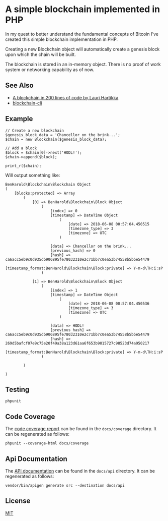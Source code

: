 # A simple blockchain implemented in PHP

In my quest to better understand the fundamental concepts of Bitcoin I've
created this simple blockchain implementation in PHP.

Creating a new Blockchain object will automatically create a genesis block upon
which the chain will be built.

The blockchain is stored in an in-memory object. There is no proof of work system or
networking capability as of now.

## See Also

- [A blockchain in 200 lines of code by Lauri Hartikka](https://medium.com/@lhartikk/a-blockchain-in-200-lines-of-code-963cc1cc0e54)
- [blockchain-cli](https://github.com/seanjameshan/blockchain-cli)

## Example

    // Create a new blockchain
    $genesis_block_data = 'Chancellor on the brink...';
    $chain = new Blockchain($genesis_block_data);
    
    // Add a block
    $block = $chain[0]->next('HODL!');
    $chain->append($block);
    
    print_r($chain);
    
Will output something like:

    BenHarold\Blockchain\Blockchain Object
    (
        [blocks:protected] => Array
            (
                [0] => BenHarold\Blockchain\Block Object
                    (
                        [index] => 0
                        [timestamp] => DateTime Object
                            (
                                [date] => 2018-06-08 00:57:04.450515
                                [timezone_type] => 3
                                [timezone] => UTC
                            )
    
                        [data] => Chancellor on the brink...
                        [previous_hash] => 0
                        [hash] => ca6acc5eb9c0d935db906895fe78032310e2c71bb7c0ea53b74558b5bbe54479
                        [timestamp_format:BenHarold\Blockchain\Block:private] => Y-m-d\TH:i:sP
                    )
    
                [1] => BenHarold\Blockchain\Block Object
                    (
                        [index] => 1
                        [timestamp] => DateTime Object
                            (
                                [date] => 2018-06-08 00:57:04.450536
                                [timezone_type] => 3
                                [timezone] => UTC
                            )
    
                        [data] => HODL!
                        [previous_hash] => ca6acc5eb9c0d935db906895fe78032310e2c71bb7c0ea53b74558b5bbe54479
                        [hash] => 269d5bafcf07e9c75e20f49a38a123d61aa6f653b9015727c98523d74a950217
                        [timestamp_format:BenHarold\Blockchain\Block:private] => Y-m-d\TH:i:sP
                    )
    
            )
    
    )

## Testing

`phpunit`

## Code Coverage

The [code coverage report](docs/coverage/index.html) can be found in the `docs/coverage` directory. It can be regenerated as follows:

`phpunit --coverage-html docs/coverage`

## Api Documentation

The [API documentation](docs/api/index.html) can be found in the `docs/api` directory. It can be regenerated as follows:

`vendor/bin/apigen generate src --destination docs/api`

## License

[MIT](LICENSE.md)
